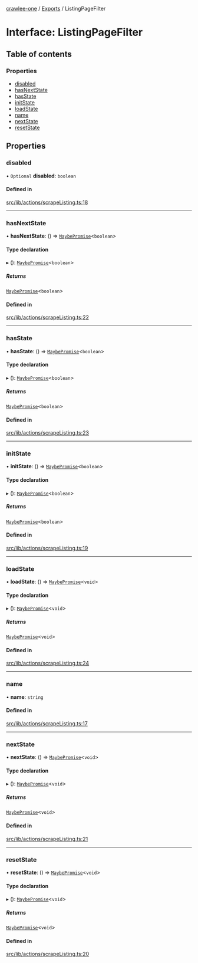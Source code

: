 [crawlee-one](../README.md) / [Exports](../modules.md) / ListingPageFilter

# Interface: ListingPageFilter

## Table of contents

### Properties

- [disabled](ListingPageFilter.md#disabled)
- [hasNextState](ListingPageFilter.md#hasnextstate)
- [hasState](ListingPageFilter.md#hasstate)
- [initState](ListingPageFilter.md#initstate)
- [loadState](ListingPageFilter.md#loadstate)
- [name](ListingPageFilter.md#name)
- [nextState](ListingPageFilter.md#nextstate)
- [resetState](ListingPageFilter.md#resetstate)

## Properties

### disabled

• `Optional` **disabled**: `boolean`

#### Defined in

[src/lib/actions/scrapeListing.ts:18](https://github.com/JuroOravec/crawlee-one/blob/a1c29c5/src/lib/actions/scrapeListing.ts#L18)

___

### hasNextState

• **hasNextState**: () => [`MaybePromise`](../modules.md#maybepromise)<`boolean`\>

#### Type declaration

▸ (): [`MaybePromise`](../modules.md#maybepromise)<`boolean`\>

##### Returns

[`MaybePromise`](../modules.md#maybepromise)<`boolean`\>

#### Defined in

[src/lib/actions/scrapeListing.ts:22](https://github.com/JuroOravec/crawlee-one/blob/a1c29c5/src/lib/actions/scrapeListing.ts#L22)

___

### hasState

• **hasState**: () => [`MaybePromise`](../modules.md#maybepromise)<`boolean`\>

#### Type declaration

▸ (): [`MaybePromise`](../modules.md#maybepromise)<`boolean`\>

##### Returns

[`MaybePromise`](../modules.md#maybepromise)<`boolean`\>

#### Defined in

[src/lib/actions/scrapeListing.ts:23](https://github.com/JuroOravec/crawlee-one/blob/a1c29c5/src/lib/actions/scrapeListing.ts#L23)

___

### initState

• **initState**: () => [`MaybePromise`](../modules.md#maybepromise)<`boolean`\>

#### Type declaration

▸ (): [`MaybePromise`](../modules.md#maybepromise)<`boolean`\>

##### Returns

[`MaybePromise`](../modules.md#maybepromise)<`boolean`\>

#### Defined in

[src/lib/actions/scrapeListing.ts:19](https://github.com/JuroOravec/crawlee-one/blob/a1c29c5/src/lib/actions/scrapeListing.ts#L19)

___

### loadState

• **loadState**: () => [`MaybePromise`](../modules.md#maybepromise)<`void`\>

#### Type declaration

▸ (): [`MaybePromise`](../modules.md#maybepromise)<`void`\>

##### Returns

[`MaybePromise`](../modules.md#maybepromise)<`void`\>

#### Defined in

[src/lib/actions/scrapeListing.ts:24](https://github.com/JuroOravec/crawlee-one/blob/a1c29c5/src/lib/actions/scrapeListing.ts#L24)

___

### name

• **name**: `string`

#### Defined in

[src/lib/actions/scrapeListing.ts:17](https://github.com/JuroOravec/crawlee-one/blob/a1c29c5/src/lib/actions/scrapeListing.ts#L17)

___

### nextState

• **nextState**: () => [`MaybePromise`](../modules.md#maybepromise)<`void`\>

#### Type declaration

▸ (): [`MaybePromise`](../modules.md#maybepromise)<`void`\>

##### Returns

[`MaybePromise`](../modules.md#maybepromise)<`void`\>

#### Defined in

[src/lib/actions/scrapeListing.ts:21](https://github.com/JuroOravec/crawlee-one/blob/a1c29c5/src/lib/actions/scrapeListing.ts#L21)

___

### resetState

• **resetState**: () => [`MaybePromise`](../modules.md#maybepromise)<`void`\>

#### Type declaration

▸ (): [`MaybePromise`](../modules.md#maybepromise)<`void`\>

##### Returns

[`MaybePromise`](../modules.md#maybepromise)<`void`\>

#### Defined in

[src/lib/actions/scrapeListing.ts:20](https://github.com/JuroOravec/crawlee-one/blob/a1c29c5/src/lib/actions/scrapeListing.ts#L20)
